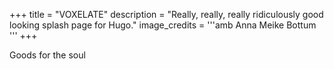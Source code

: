 +++
title = "VOXELATE"
description = "Really, really, really ridiculously good looking splash page for Hugo."
image_credits = '''amb
Anna Meike Bottum <a href="https://www.instagram.com/ambottum/?hl=en"><i class="fa fa-instagram"></i></a><a href="https://www.instagram.com/ambottum/?hl=en"><i class="fa fa-twitter"></i></a><a href="https://www.instagram.com/ambottum/?hl=en"><i class="fa fa-facebook"></i></a>'''
+++

Goods for the soul

